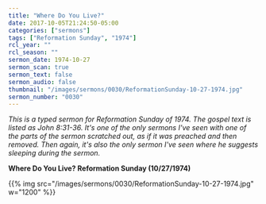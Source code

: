 ```yaml
---
title: "Where Do You Live?"
date: 2017-10-05T21:24:50-05:00
categories: ["sermons"]
tags: ["Reformation Sunday", "1974"]
rcl_year: ""
rcl_season: ""
sermon_date: 1974-10-27
sermon_scan: true
sermon_text: false
sermon_audio: false
thumbnail: "/images/sermons/0030/ReformationSunday-10-27-1974.jpg"
sermon_number: "0030"
---
```

_This is a typed sermon for Reformation Sunday of 1974.  The gospel text is listed as John 8:31-36.  It's one of the only sermons I've seen with one of the parts of the sermon scratched out, as if it was preached and then removed. Then again, it's also the only sermon I've seen where he suggests sleeping during the sermon._

<!--more-->

**Where Do You Live? Reformation Sunday (10/27/1974)**

{{% img src="/images/sermons/0030/ReformationSunday-10-27-1974.jpg" w="1200" %}}
